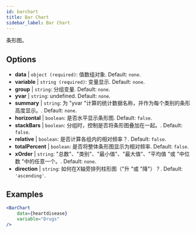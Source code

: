 ```yaml
---
id: barchart
title: Bar Chart
sidebar_label: Bar Chart
---
```


条形图。

## Options

* __data__ | `object (required)`: 值数组对象. Default: `none`.
* __variable__ | `string (required)`: 变量显示. Default: `none`.
* __group__ | `string`: 分组变量. Default: `none`.
* __yvar__ | `string`: undefined. Default: `none`.
* __summary__ | `string`: 为 "yvar "计算的统计数据名称，并作为每个类别的条形高度显示。. Default: `none`.
* __horizontal__ | `boolean`: 是否水平显示条形图. Default: `false`.
* __stackBars__ | `boolean`: 分组时，控制是否将条形图叠加在一起。. Default: `false`.
* __relative__ | `boolean`: 是否计算各组内的相对频率？. Default: `false`.
* __totalPercent__ | `boolean`: 是否将整体条形图显示为相对频率. Default: `false`.
* __xOrder__ | `string`: "总数"、"类别"、"最小值"、"最大值"、"平均值 "或 "中位数 "中的任意一个。. Default: `none`.
* __direction__ | `string`: 如何在X轴旁排列柱形图（"升 "或 "降"）？. Default: `'ascending'`.


## Examples

```jsx live
<BarChart 
    data={heartdisease} 
    variable="Drugs"
/>
```

